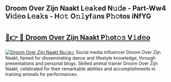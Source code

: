 ## Droom Over Zijn Naakt L𝚎a𝚔ed N𝚞𝚍e - Part-Ww4 Vi𝚍𝚎o L𝚎a𝚔s - H𝚘𝚝 O𝚗𝚕yf𝚊ns P𝚑𝚘tos iNfYG

# <h2><a href="http://kf9j6i.oniu.top/?m=Droom+Over+Zijn+Naakt">🔗👉 🔴 Droom Over Zijn Naakt P𝚑ot𝚘𝚜 V𝚒d𝚎o</a></h2>

[![Droom Over Zijn Naakt Nu𝚍e𝚜](https://i.imgur.com/0qMVB7G.gif)](http://kf9j6i.oniu.top/?m=Droom+Over+Zijn+Naakt)
Social media influencer Droom Over Zijn Naakt, famed for disseminating dance and lifestyle knowledge, through presentations and personal blogs. Skilled animal trainer Droom Over Zijn Naakt, celebrated for their remarkable abilities and accomplishments in training animals for performances.  
